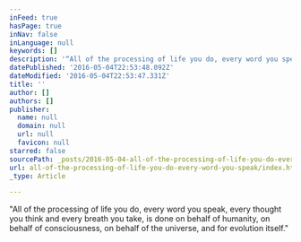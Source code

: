 ```yaml
---
inFeed: true
hasPage: true
inNav: false
inLanguage: null
keywords: []
description: '“All of the processing of life you do, every word you speak, every thought you think and every breath you take, is done on behalf of humanity, on behalf of consciousness, on behalf of the universe, and for evolution itself.”'
datePublished: '2016-05-04T22:53:48.092Z'
dateModified: '2016-05-04T22:53:47.331Z'
title: ''
author: []
authors: []
publisher:
  name: null
  domain: null
  url: null
  favicon: null
starred: false
sourcePath: _posts/2016-05-04-all-of-the-processing-of-life-you-do-every-word-you-speak.md
url: all-of-the-processing-of-life-you-do-every-word-you-speak/index.html
_type: Article

---
```

"All of the processing of life you do, every word you speak, every thought you think and every breath you take, is done on behalf of humanity, on behalf of consciousness, on behalf of the universe, and for evolution itself."